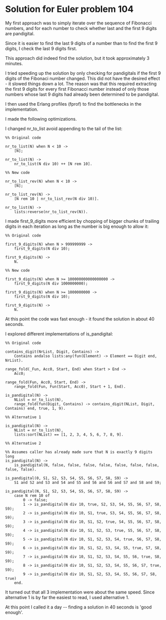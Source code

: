# Solution for Euler problem 104

My first approach was to simply iterate over the sequence of Fibonacci numbers, and for each number to check whether last and the first 9 digits are pandigital.

Since it is easier to find the last 9 digits of a number than to find the first 9 digits, I check the last 9 digits first.

This approach did indeed find the solution, but it took approximately 3 minutes.

I tried speeding up the solution by only checking for pandigitals if the first 9 digits of the Fibonaci number changed. This did not have the desired effect - it slowed things down a lot. The reason was that this required extracting the first 9 digits for every first Fibonacci number instead of only those numbers whose last 9 digits had already been determined to be pandigital.

I then used the Erlang profiles (fprof) to find the bottlenecks in the implementation.

I made the following optimizations.

I changed nr_to_list avoid appending to the tail of the list:

```
%% Original code

nr_to_list(N) when N < 10 ->
    [N];

nr_to_list(N) ->
    nr_to_list(N div 10) ++ [N rem 10].
```

```
%% New code

nr_to_list_rev(N) when N < 10 ->
    [N];

nr_to_list_rev(N) ->
    [N rem 10 | nr_to_list_rev(N div 10)].

nr_to_list(N) ->
    lists:reverse(nr_to_list_rev(N)).
```

I made first_9_digits more efficient by chopping of bigger chunks of trailing digits in each iteration as long as the number is big enough to allow it:

```
%% Original code

first_9_digits(N) when N > 999999999 ->
    first_9_digits(N div 10);

first_9_digits(N) -> 
    N.
```

```
%% New code

first_9_digits(N) when N >= 100000000000000000 ->
    first_9_digits(N div 1000000000);

first_9_digits(N) when N >= 1000000000 ->
    first_9_digits(N div 10);

first_9_digits(N) -> 
    N.
```

At this point the code was fast enough - it found the solution in about 40 seconds.

I explored different implementations of is_pandigital:

```
%% Original code

contains_digit(NrList, Digit, Contains) ->
    Contains andalso lists:any(fun(Element) -> Element == Digit end, NrList).

range_fold(_Fun, Acc0, Start, End) when Start > End ->
    Acc0;

range_fold(Fun, Acc0, Start, End) ->
    range_fold(Fun, Fun(Start, Acc0), Start + 1, End).
    
is_pandigital(N) ->
    NList = nr_to_list(N),
    range_fold(fun(Digit, Contains) -> contains_digit(NList, Digit, Contains) end, true, 1, 9).
```

```
%% Alternative 1

is_pandigital(N) ->
    NList = nr_to_list(N),
    lists:sort(NList) == [1, 2, 3, 4, 5, 6, 7, 8, 9].
```

```
%% Alternative 2

%% Assumes caller has already made sure that N is exactly 9 digits long
is_pandigital(N) ->
    is_pandigital(N, false, false, false, false, false, false, false, false, false).

is_pandigital(0, S1, S2, S3, S4, S5, S6, S7, S8, S9) ->
    S1 and S2 and S3 and S4 and S5 and S6 and S6 and S7 and S8 and S9;

is_pandigital(N, S1, S2, S3, S4, S5, S6, S7, S8, S9) ->
    case N rem 10 of
        0 -> false;
        1 -> is_pandigital(N div 10, true, S2, S3, S4, S5, S6, S7, S8, S9);
        2 -> is_pandigital(N div 10, S1, true, S3, S4, S5, S6, S7, S8, S9);
        3 -> is_pandigital(N div 10, S1, S2, true, S4, S5, S6, S7, S8, S9);
        4 -> is_pandigital(N div 10, S1, S2, S3, true, S5, S6, S7, S8, S9);
        5 -> is_pandigital(N div 10, S1, S2, S3, S4, true, S6, S7, S8, S9);
        6 -> is_pandigital(N div 10, S1, S2, S3, S4, S5, true, S7, S8, S9);
        7 -> is_pandigital(N div 10, S1, S2, S3, S4, S5, S6, true, S8, S9);
        8 -> is_pandigital(N div 10, S1, S2, S3, S4, S5, S6, S7, true, S9);
        9 -> is_pandigital(N div 10, S1, S2, S3, S4, S5, S6, S7, S8, true)
    end.
```

It turned out that all 3 implementation were about the same speed.  Since alternative 1 is by far the easiest to read, I used alternative 1.

At this point I called it a day -- finding a solution in 40 seconds is 'good enough'.
